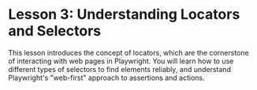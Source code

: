 # Lesson 3: Understanding Locators and Selectors

This lesson introduces the concept of locators, which are the cornerstone of interacting with web pages in Playwright. You will learn how to use different types of selectors to find elements reliably, and understand Playwright's "web-first" approach to assertions and actions.